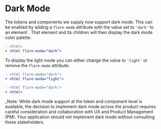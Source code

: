 # Dark Mode

The tokens and components we supply now support dark mode.
This can be enabled by adding a `flare-mode` attribute with the value set to `'dark'` to an element`.
That element and its children will then display the dark mode color palette.

```diff
- <html>
+ <html flare-mode="dark">
```

To display the light mode you can either change the value to `'light'` or remove the `flare-mode` attribute.

```diff
- <html flare-mode="dark">
+ <html flare-mode="light">
```

```diff
- <html flare-mode="dark">
+ <html>
```

\_Note: While dark mode support at the token and component level is available, the decision to implement dark mode across the product requires careful consideration and collaboration with UX and Product Management (PM). Your application should not implement dark mode without consulting these stakeholders.
